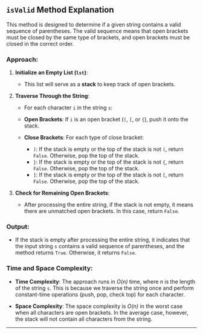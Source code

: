 
## `isValid` Method Explanation

This method is designed to determine if a given string contains a valid sequence of parentheses. The valid sequence means that open brackets must be closed by the same type of brackets, and open brackets must be closed in the correct order.

### Approach:

1. **Initialize an Empty List (`lst`)**:
    - This list will serve as a <b>stack</b> to keep track of open brackets.

2. **Traverse Through the String**:
    - For each character `i` in the string `s`:
    
    - **Open Brackets**: 
        If `i` is an open bracket (`(`, `[`, or `{`), push it onto the stack.

    - **Close Brackets**:
        For each type of close bracket:
        
        - `)`: If the stack is empty or the top of the stack is not `(`, return `False`. Otherwise, pop the top of the stack.
        - `}`: If the stack is empty or the top of the stack is not `{`, return `False`. Otherwise, pop the top of the stack.
        - `]`: If the stack is empty or the top of the stack is not `[`, return `False`. Otherwise, pop the top of the stack.

3. **Check for Remaining Open Brackets**:
    - After processing the entire string, if the stack is not empty, it means there are unmatched open brackets. In this case, return `False`.

### Output:

- If the stack is empty after processing the entire string, it indicates that the input string `s` contains a valid sequence of parentheses, and the method returns `True`. Otherwise, it returns `False`.

### Time and Space Complexity:

- **Time Complexity**: The approach runs in <i>O(n)</i> time, where <i>n</i> is the length of the string `s`. This is because we traverse the string once and perform constant-time operations (push, pop, check top) for each character.
  
- **Space Complexity**: The space complexity is <i>O(n)</i> in the worst case when all characters are open brackets. In the average case, however, the stack will not contain all characters from the string.

---
